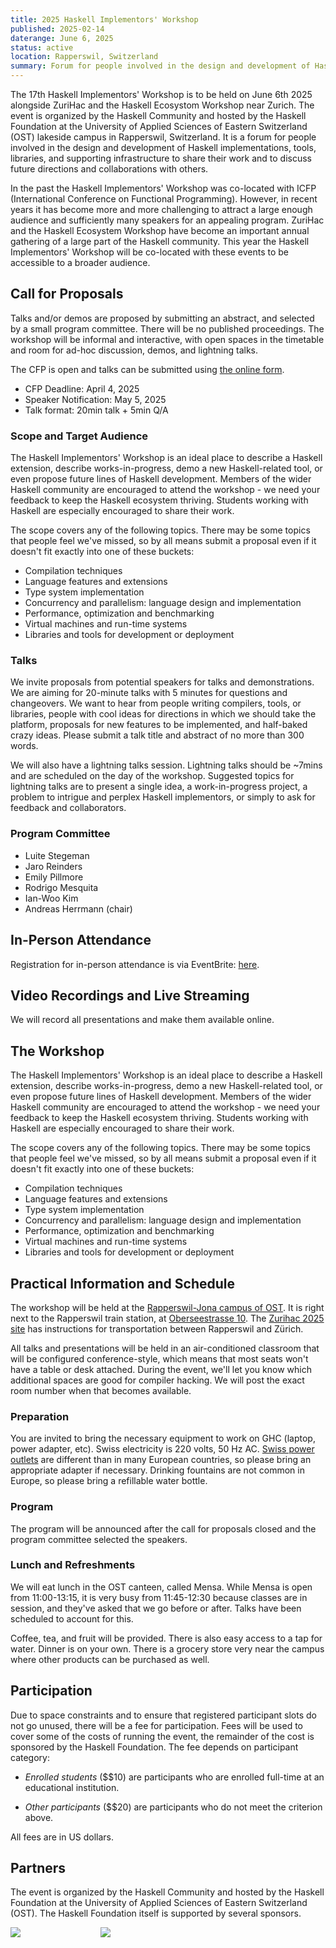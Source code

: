 ```yaml
---
title: 2025 Haskell Implementors' Workshop
published: 2025-02-14
daterange: June 6, 2025
status: active
location: Rapperswil, Switzerland
summary: Forum for people involved in the design and development of Haskell implementations, tools, libraries, and supporting infrastructure.
---
```


The 17th Haskell Implementors' Workshop is to be held on June 6th 2025 alongside ZuriHac and the Haskell Ecosystom Workshop near Zurich. The event is organized by the Haskell Community and hosted by the Haskell Foundation at the University of Applied Sciences of Eastern Switzerland (OST) lakeside campus in Rapperswil, Switzerland. It is a forum for people involved in the design and development of Haskell implementations, tools, libraries, and supporting infrastructure to share their work and to discuss future directions and collaborations with others.

In the past the Haskell Implementors' Workshop was co-located with ICFP (International Conference on Functional Programming). However, in recent years it has become more and more challenging to attract a large enough audience and sufficiently many speakers for an appealing program. ZuriHac and the Haskell Ecosystem Workshop have become an important annual gathering of a large part of the Haskell community. This year the Haskell Implementors' Workshop will be co-located with these events to be accessible to a broader audience.

## Call for Proposals

Talks and/or demos are proposed by submitting an abstract, and selected by a small program committee. There will be no published proceedings. The workshop will be informal and interactive, with open spaces in the timetable and room for ad-hoc discussion, demos, and lightning talks.

The CFP is open and talks can be submitted using [the online form](https://docs.google.com/forms/d/e/1FAIpQLSdczGbxJYGc4eusvPrxwBbZl561PnKeYnoZ2hYsdw_ZpSfupQ/viewform?usp=header).

* CFP Deadline: April 4, 2025
* Speaker Notification: May 5, 2025
* Talk format: 20min talk + 5min Q/A

### Scope and Target Audience

The Haskell Implementors' Workshop is an ideal place to describe a Haskell extension, describe works-in-progress, demo a new Haskell-related tool, or even propose future lines of Haskell development. Members of the wider Haskell community are encouraged to attend the workshop - we need your feedback to keep the Haskell ecosystem thriving. Students working with Haskell are especially encouraged to share their work.

The scope covers any of the following topics. There may be some topics that people feel we've missed, so by all means submit a proposal even if it doesn't fit exactly into one of these buckets:

* Compilation techniques
* Language features and extensions
* Type system implementation
* Concurrency and parallelism: language design and implementation
* Performance, optimization and benchmarking
* Virtual machines and run-time systems
* Libraries and tools for development or deployment

### Talks

We invite proposals from potential speakers for talks and demonstrations. We are aiming for 20-minute talks with 5 minutes for questions and changeovers. We want to hear from people writing compilers, tools, or libraries, people with cool ideas for directions in which we should take the platform, proposals for new features to be implemented, and half-baked crazy ideas. Please submit a talk title and abstract of no more than 300 words.

We will also have a lightning talks session. Lightning talks should be ~7mins and are scheduled on the day of the workshop. Suggested topics for lightning talks are to present a single idea, a work-in-progress project, a problem to intrigue and perplex Haskell implementors, or simply to ask for feedback and collaborators.

### Program Committee

* Luite Stegeman
* Jaro Reinders
* Emily Pillmore
* Rodrigo Mesquita
* Ian-Woo Kim
* Andreas Herrmann (chair)

<!--
## Speakers

The following speakers will present at the event. A detailed program is provided further below.
-->

## In-Person Attendance

Registration for in-person attendance is via EventBrite: [here](https://www.eventbrite.com/e/2025-workshops-at-zurihac-tickets-1247256801669?aff=oddtdtcreator).

## Video Recordings and Live Streaming

We will record all presentations and make them available online.

## The Workshop

The Haskell Implementors' Workshop is an ideal place to describe a Haskell extension, describe works-in-progress, demo a new Haskell-related tool, or even propose future lines of Haskell development. Members of the wider Haskell community are encouraged to attend the workshop - we need your feedback to keep the Haskell ecosystem thriving. Students working with Haskell are especially encouraged to share their work.

The scope covers any of the following topics. There may be some topics that people feel we've missed, so by all means submit a proposal even if it doesn't fit exactly into one of these buckets:

* Compilation techniques
* Language features and extensions
* Type system implementation
* Concurrency and parallelism: language design and implementation
* Performance, optimization and benchmarking
* Virtual machines and run-time systems
* Libraries and tools for development or deployment

## Practical Information and Schedule

The workshop will be held at the [Rapperswil-Jona campus of OST](https://www.ost.ch/en/university-of-applied-sciences/campus/rapperswil-jona-campus). It is right next to the Rapperswil train station, at [Oberseestrasse 10](https://goo.gl/maps/DkF6U9qdgdjcMfz29). The [Zurihac 2025 site](https://zfoh.ch/zurihac2025/) has instructions for transportation between Rapperswil and Zürich.

All talks and presentations will be held in an air-conditioned classroom that will be configured conference-style, which means that most seats won't have a table or desk attached. During the event, we'll let you know which additional spaces are good for compiler hacking. We will post the exact room number when that becomes available.

### Preparation

You are invited to bring the necessary equipment to work on GHC (laptop, power adapter, etc). Swiss electricity is 220 volts, 50 Hz AC. [Swiss power outlets](https://en.wikipedia.org/wiki/AC_power_plugs_and_sockets#Swiss_SN_441011_(Type_J)) are different than in many European countries, so please bring an appropriate adapter if necessary. Drinking fountains are not common in Europe, so please bring a refillable water bottle.

### Program

The program will be announced after the call for proposals closed and the program committee selected the speakers.

### Lunch and Refreshments

We will eat lunch in the OST canteen, called Mensa. While Mensa is open from 11:00-13:15, it is very busy from 11:45-12:30 because classes are in session, and they've asked that we go before or after. Talks have been scheduled to account for this.

Coffee, tea, and fruit will be provided. There is also easy access to a tap for water. Dinner is on your own. There is a grocery store very near the campus where other products can be purchased as well.


## Participation

Due to space constraints and to ensure that registered participant slots do not go unused, there will be a fee for participation.
Fees will be used to cover some of the costs of running the event, the remainder of the cost is sponsored by the Haskell Foundation.
The fee depends on participant category:

 * _Enrolled students_ ($$10) are participants who are enrolled full-time at an educational institution. 

 * _Other participants_ ($$20) are participants who do not meet the criterion above.
 
All fees are in US dollars.

## Partners

The event is organized by the Haskell Community and hosted by the Haskell Foundation at the University of Applied Sciences of Eastern Switzerland (OST). The Haskell Foundation itself is supported by several sponsors.


<div class="flex flex-wrap items-center justify-center"><a class="block w-48" style="margin-right: 4rem"><img src="/assets/images/partners/ost_logo-400.png"></a><a class="block w-48" style="margin-left: 4rem;"><img src="/assets/images/logos/hf-logo-400px-alpha.png"></a></div>
